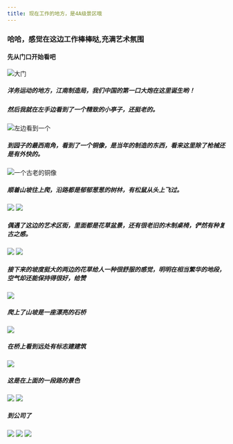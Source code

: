 ```yaml
---
title: 现在工作的地方，是4A级景区哦
---
```

### 哈哈，感觉在这边工作棒棒哒,充满艺术氛围
#### 先从门口开始看吧
![大门][image-1]
<!-- more -->

##### 洋务运动的地方，江南制造局，我们中国的第一口大炮在这里诞生哟！

##### 然后我就在左手边看到了一个精致的小亭子，还挺老的。
![左边看到一个][image-2]

##### 到园子的最西南角，看到了一个铜像，是当年的制造的东西，看来这里除了枪械还是有外快的。
![一个古老的铜像][image-3]

##### 顺着山坡往上爬，沿路都是郁郁葱葱的树林，有松鼠从头上飞过。
![][image-4]
![][image-5]

##### 偶遇了这边的艺术区街，里面都是花草盆景，还有很老旧的木制桌椅，俨然有种复古之感。
![][image-6]
![][image-7]

##### 接下来的坡度挺大的两边的花草给人一种很舒服的感觉，明明在相当繁华的地段，空气却还能保持得很好，给赞
![][image-8]

##### 爬上了山坡是一座漂亮的石桥


![][image-9]

##### 在桥上看到远处有标志建建筑
![][image-10]

##### 这是在上面的一段路的景色

![][image-13]
![][image-14]


##### 到公司了
![][image-15]
![][image-16]
![][image-17]









[image-1]: http://7xt003.com2.z0.glb.clouddn.com/IMG_0441.jpg

[image-2]: http://7xt003.com2.z0.glb.clouddn.com/eaf81a4c510fd9f9d66c26c2222dd42a2834a425.jpg

[image-3]: http://7xt003.com2.z0.glb.clouddn.com/IMG_0442.jpg

[image-4]: http://7xt003.com2.z0.glb.clouddn.com/IMG_0431.jpg

[image-5]: http://7xt003.com2.z0.glb.clouddn.com/IMG_0433.jpg

[image-6]: http://7xt003.com2.z0.glb.clouddn.com/IMG_0435.jpg

[image-7]: http://7xt003.com2.z0.glb.clouddn.com/9e3df8dcd100baa1b65830104010b912c8fc2e20.jpg

[image-8]: http://7xt003.com2.z0.glb.clouddn.com/IMG_0429.jpg

[image-9]: http://7xt003.com2.z0.glb.clouddn.com/9e3df8dcd100baa1b65830104010b912c8fc2e20.jpg

[image-13]: http://7xt003.com2.z0.glb.clouddn.com/IMG_0422.jpg

[image-14]: http://7xt003.com2.z0.glb.clouddn.com/IMG_0421.jpg


[image-10]: http://7xt003.com2.z0.glb.clouddn.com/IMG_0429.jpg

[image-15]: http://7xt003.com2.z0.glb.clouddn.com/IMG_0419.jpg

[image-16]: http://7xt003.com2.z0.glb.clouddn.com/IMG_0424.jpg

[image-17]: http://7xt003.com2.z0.glb.clouddn.com/6f061d950a7b0208a17a4b4a65d9f2d3562cc8ee.jpg

